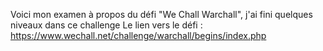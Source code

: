 Voici mon examen à propos du défi "We Chall Warchall", j'ai fini quelques niveaux dans ce challenge
 Le lien vers le défi : https://www.wechall.net/challenge/warchall/begins/index.php
